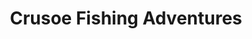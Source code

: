 ---
layout: info
type: Standard
title: Crusoe Fishing Adventures
section: fishing
logo: placeholder
ratings:
phone: "7745490"
email:
address:
description:
---